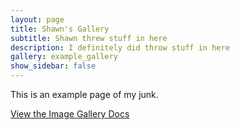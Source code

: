 ```yaml
---
layout: page
title: Shawn's Gallery
subtitle: Shawn threw stuff in here
description: I definitely did throw stuff in here
gallery: example_gallery
show_sidebar: false
---
```


This is an example page of my junk. 

[View the Image Gallery Docs](/bulma-clean-theme/docs/image-gallery/)